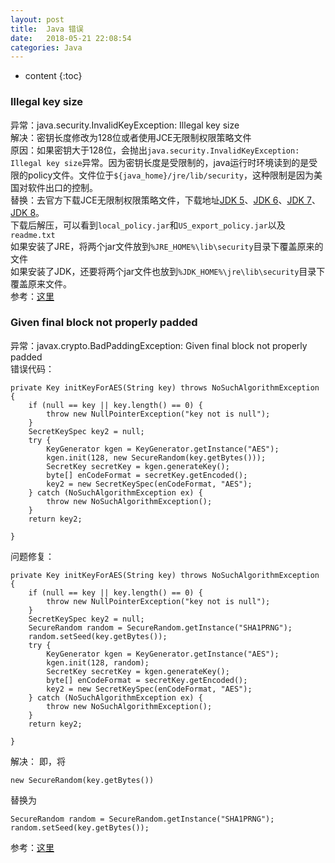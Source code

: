 ```yaml
---
layout: post
title:  Java 错误
date:   2018-05-21 22:08:54
categories: Java
---
```


* content
{:toc}

### Illegal key size

异常：java.security.InvalidKeyException: Illegal key size  
解决：密钥长度修改为128位或者使用JCE无限制权限策略文件   
原因：如果密钥大于128位，会抛出```java.security.InvalidKeyException: Illegal key size```异常。因为密钥长度是受限制的，java运行时环境读到的是受限的policy文件。文件位于```${java_home}/jre/lib/security```，这种限制是因为美国对软件出口的控制。   
替换：去官方下载JCE无限制权限策略文件，下载地址[JDK 5](http://www.oracle.com/technetwork/java/javasebusiness/downloads/java-archive-downloads-java-plat-419418.html#jce_policy-1.5.0-oth-JPR)、[JDK 6](http://www.oracle.com/technetwork/java/javase/downloads/jce-6-download-429243.html)、[JDK 7](http://www.oracle.com/technetwork/java/javase/downloads/jce-7-download-432124.html)、[JDK 8](http://www.oracle.com/technetwork/java/javase/downloads/jce8-download-2133166.html)。  
下载后解压，可以看到```local_policy.jar```和```US_export_policy.jar```以及```readme.txt```  
如果安装了JRE，将两个jar文件放到```%JRE_HOME%\lib\security```目录下覆盖原来的文件  
如果安装了JDK，还要将两个jar文件也放到```%JDK_HOME%\jre\lib\security```目录下覆盖原来文件。  
参考：[这里](https://www.cnblogs.com/lilinzhiyu/p/8024100.html)

### Given final block not properly padded

异常：javax.crypto.BadPaddingException: Given final block not properly padded  
错误代码：

	private Key initKeyForAES(String key) throws NoSuchAlgorithmException {
	    if (null == key || key.length() == 0) {
	        throw new NullPointerException("key not is null");
	    }
	    SecretKeySpec key2 = null;
	    try {
	        KeyGenerator kgen = KeyGenerator.getInstance("AES");
	        kgen.init(128, new SecureRandom(key.getBytes()));
	        SecretKey secretKey = kgen.generateKey();
	        byte[] enCodeFormat = secretKey.getEncoded();
	        key2 = new SecretKeySpec(enCodeFormat, "AES");
	    } catch (NoSuchAlgorithmException ex) {
	        throw new NoSuchAlgorithmException();
	    }
	    return key2;
	
	}

问题修复：

	private Key initKeyForAES(String key) throws NoSuchAlgorithmException {
	    if (null == key || key.length() == 0) {
	        throw new NullPointerException("key not is null");
	    }
	    SecretKeySpec key2 = null;
	    SecureRandom random = SecureRandom.getInstance("SHA1PRNG");
	    random.setSeed(key.getBytes());
	    try {
	        KeyGenerator kgen = KeyGenerator.getInstance("AES");
	        kgen.init(128, random);
	        SecretKey secretKey = kgen.generateKey();
	        byte[] enCodeFormat = secretKey.getEncoded();
	        key2 = new SecretKeySpec(enCodeFormat, "AES");
	    } catch (NoSuchAlgorithmException ex) {
	        throw new NoSuchAlgorithmException();
	    }
	    return key2;
	
	}
   
解决：
即，将
	
	new SecureRandom(key.getBytes())
	
替换为

	SecureRandom random = SecureRandom.getInstance("SHA1PRNG");
	random.setSeed(key.getBytes());
  
参考：[这里](https://www.cnblogs.com/zempty/p/4318902.html)
